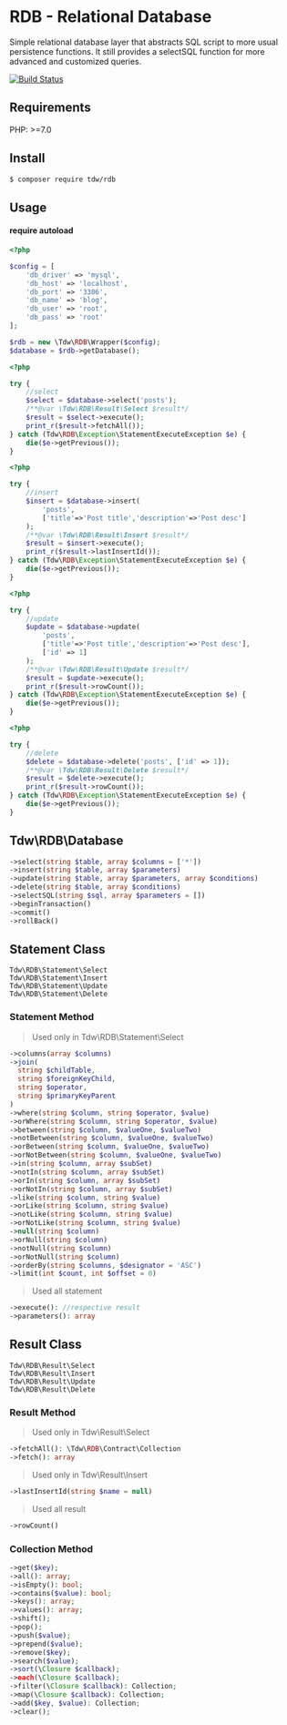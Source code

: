 # RDB - Relational Database

Simple relational database layer that abstracts SQL script to more usual persistence functions. 
It still provides a selectSQL function for more advanced and customized queries.

[![Build Status](https://travis-ci.org/tiagodevweb/rdb.svg?branch=master)](https://travis-ci.org/tiagodevweb/rdb)

## Requirements

PHP: >=7.0

## Install

```bash
$ composer require tdw/rdb
```

## Usage

#### require autoload

```php
<?php

$config = [
    'db_driver' => 'mysql',
    'db_host' => 'localhost',
    'db_port' => '3306',
    'db_name' => 'blog',
    'db_user' => 'root',
    'db_pass' => 'root'
];

$rdb = new \Tdw\RDB\Wrapper($config);
$database = $rdb->getDatabase();
```

```php
<?php

try {    
    //select
    $select = $database->select('posts');
    /**@var \Tdw\RDB\Result\Select $result*/
    $result = $select->execute();
    print_r($result->fetchAll());    
} catch (Tdw\RDB\Exception\StatementExecuteException $e) {
    die($e->getPrevious());
}
```

```php
<?php

try {    
    //insert
    $insert = $database->insert(
        'posts',
        ['title'=>'Post title','description'=>'Post desc']
    );
    /**@var \Tdw\RDB\Result\Insert $result*/
    $result = $insert->execute();
    print_r($result->lastInsertId());    
} catch (Tdw\RDB\Exception\StatementExecuteException $e) {
    die($e->getPrevious());
}
```

```php
<?php

try {    
    //update
    $update = $database->update(
        'posts',
        ['title'=>'Post title','description'=>'Post desc'],
        ['id' => 1]
    );
    /**@var \Tdw\RDB\Result\Update $result*/
    $result = $update->execute();
    print_r($result->rowCount());    
} catch (Tdw\RDB\Exception\StatementExecuteException $e) {
    die($e->getPrevious());
}
```

```php
<?php

try {    
    //delete
    $delete = $database->delete('posts', ['id' => 1]);
    /**@var \Tdw\RDB\Result\Delete $result*/
    $result = $delete->execute();
    print_r($result->rowCount());    
} catch (Tdw\RDB\Exception\StatementExecuteException $e) {
    die($e->getPrevious());
}
```

## Tdw\RDB\Database

```php
->select(string $table, array $columns = ['*'])
->insert(string $table, array $parameters)
->update(string $table, array $parameters, array $conditions)
->delete(string $table, array $conditions)
->selectSQL(string $sql, array $parameters = [])
->beginTransaction()
->commit()
->rollBack()
```
 
## Statement Class

`Tdw\RDB\Statement\Select`<br />
`Tdw\RDB\Statement\Insert`<br />
`Tdw\RDB\Statement\Update`<br />
`Tdw\RDB\Statement\Delete`

### Statement Method

> Used only in Tdw\RDB\Statement\Select
```php
->columns(array $columns)
->join(
  string $childTable,
  string $foreignKeyChild,
  string $operator,
  string $primaryKeyParent
)
->where(string $column, string $operator, $value)
->orWhere(string $column, string $operator, $value)
->between(string $column, $valueOne, $valueTwo)
->notBetween(string $column, $valueOne, $valueTwo)
->orBetween(string $column, $valueOne, $valueTwo)
->orNotBetween(string $column, $valueOne, $valueTwo)
->in(string $column, array $subSet)
->notIn(string $column, array $subSet)
->orIn(string $column, array $subSet)
->orNotIn(string $column, array $subSet)
->like(string $column, string $value)
->orLike(string $column, string $value)
->notLike(string $column, string $value)
->orNotLike(string $column, string $value)
->null(string $column)
->orNull(string $column)
->notNull(string $column)
->orNotNull(string $column)
->orderBy(string $columns, $designator = 'ASC')
->limit(int $count, int $offset = 0)
```

> Used all statement
```php
->execute(): //respective result
->parameters(): array
```
 
## Result Class

`Tdw\RDB\Result\Select`<br />
`Tdw\RDB\Result\Insert`<br />
`Tdw\RDB\Result\Update`<br />
`Tdw\RDB\Result\Delete`

### Result Method

> Used only in Tdw\Result\Select
```php
->fetchAll(): \Tdw\RDB\Contract\Collection
->fetch(): array
```

> Used only in Tdw\Result\Insert
```php
->lastInsertId(string $name = null)
```

> Used all result
```php
->rowCount()
```

### Collection Method
```php
->get($key);
->all(): array;
->isEmpty(): bool;
->contains($value): bool;
->keys(): array;
->values(): array;
->shift();
->pop();
->push($value);
->prepend($value);
->remove($key);
->search($value);
->sort(\Closure $callback);
->each(\Closure $callback);
->filter(\Closure $callback): Collection;
->map(\Closure $callback): Collection;
->add($key, $value): Collection;
->clear();
```